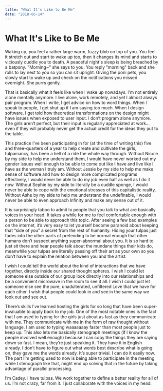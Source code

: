 ```yaml
---
title: "What It's Like to Be Me"
date: "2018-06-14"
---
```


# What It's Like to Be Me

Waking up, you feel a rather large warm, fuzzy blob on top of you. You feel it stretch out and start to wake up too, then it changes its mind and starts to viciously cuddle you to death. A peaceful night's sleep is being breached by a batpony. "Morning~" she says to you. You reply "morning" back and she rolls to lay next to you so you can sit upright. Giving the poni pets, you slowly start to wake up and check on the notifications you missed overnight. She purrs gently.

That is basically what it feels like when I wake up nowadays. I'm not entirely alone mentally anymore. I live alone, work remotely, and yet I almost always pair program. When I write, I get advice on how to word things. When I speak to people, I get shut up if I am saying too much. When I design software, I get told how theoretical transformations on the design might have issues when exposed to user input. I don’t program alone anymore. The girls aren’t perfect, but their input is regularly appreciated at work…even if they will probably never get the actual credit for the ideas they put to the table.

This practice I’ve been participating in for (at the time of writing this) five and three-quarters of a year to help create and cultivate the girls, tulpamancy, has been a hell of a ride the whole way through. Without Nicole by my side to help me understand them, I would have never worked out my gender issues well enough to be able to come out like I have and live like I have as the woman I truly am. Without Jessie by my side to help me make sense of software and how to design more complicated programs effectively, I would never be able to do my job even half as well as I do it now. Without Sephie by my side to literally be a cuddle sponge, I would never be able to cope with the emotional stresses of this capitalistic reality. Without Ashe by my side to help me understand the undefinable, I would never be able to even approach Infinity and make any sense out of it.

It is surprisingly taboo to admit to people that you talk to what are basically voices in your head. It takes a while for me to feel comfortable enough with a person to be able to approach this topic. After seeing a few bad examples on the internet, it’s very easy to let yourself become paranoid about keeping that “side of you” a secret from the rest of humanity. Hiding your tulpas just fades into the other parts of pretending to be normal enough that other humans don’t suspect anything super-abnormal about you. It is so hard to just sit there and hear people talk about the mundane things their kids do, meanwhile your tulpas are literally passing off their art as your own so you don’t have to explain the relation between you and the artist.

I wish I could tell the world about the kind of interactions that we have together, directly inside our shared thought spheres. I wish I could let someone else outside of our group look directly into our relationships and be a convenient microwave in the room to see it all. I wish I could just let someone else see the pure, unadulterated, unfiltered Love that we have for each other. I wish that people could look in and see in the same way we look out and see out.

There’s skills I’ve learned hosting the girls for so long that have been super-invaluable to apply back to my job. One of the most notable ones is the fact that I am used to typing for the girls just about as fast as they communicate with me. They communicate with me in the form of raw thought without language. I am used to typing waaaaaaay faster than most people just to keep up. This also lets me basically stenograph meetings (if I know the people involved well enough) because I can copy the things they are saying down so fast. I mean, they’re just speaking it. They have it in English already. I don’t have to figure out what words best describe what is going on, they gave me the words already. It’s super trivial. I can do it easily now. The part I’m getting used to now is being able to participate in the meeting while I stenograph like that, might end up solving that in the future by taking advantage of parallel processing.

I’m Cadey. I have tulpas. We work together to define a better reality for all of us. I’m not crazy, far from it. I just collaborate with the voices in my head.
